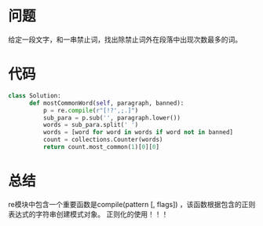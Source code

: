 # 问题
给定一段文字，和一串禁止词，找出除禁止词外在段落中出现次数最多的词。
# 代码
```python
class Solution:
      def mostCommonWord(self, paragraph, banned):
          p = re.compile(r"[!?',;.]")
          sub_para = p.sub('', paragraph.lower())
          words = sub_para.split(' ')
          words = [word for word in words if word not in banned]
          count = collections.Counter(words)
          return count.most_common(1)[0][0]
```
# 总结
re模块中包含一个重要函数是compile(pattern [, flags]) ，该函数根据包含的正则表达式的字符串创建模式对象。
正则化的使用！！！
